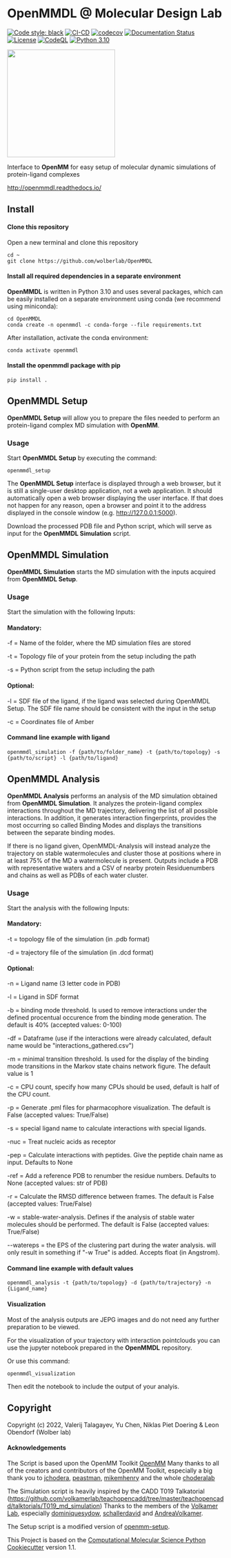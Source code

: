 OpenMMDL @ Molecular Design Lab
==============================
[//]: # (Badges)
[![Code style: black](https://img.shields.io/badge/code%20style-black-000000.svg)](https://github.com/psf/black)
[![CI-CD](https://github.com/wolberlab/OpenMMDL/actions/workflows/CI-CD.yml/badge.svg)](https://github.com/wolberlab/OpenMMDL/actions/workflows/CI-CD.yml)
[![codecov](https://codecov.io/gh/talagayev/OpenMMDL/graph/badge.svg?token=950HZ93CKS)](https://codecov.io/gh/talagayev/OpenMMDL)
[![Documentation Status](https://readthedocs.org/projects/openmmdl/badge/?version=latest)](https://openmmdl.readthedocs.io)
[![License](https://img.shields.io/badge/License-MIT-blue.svg)](https://opensource.org/licenses/MIT)
[![CodeQL](https://github.com/wolberlab/OpenMMDL/actions/workflows/codeql.yml/badge.svg)](https://github.com/wolberlab/OpenMMDL/actions/workflows/codeql.yml)
[![Python 3.10](https://img.shields.io/badge/python-3.10-blue.svg)](https://www.python.org/downloads/release/python-3100/)


<img src="https://github.com/wolberlab/OpenMMDL/blob/main/openmmdl/openmmdl_setup/static/OpenMMDL_logo_2.png" height="250">

Interface to **OpenMM** for easy setup of molecular dynamic simulations of
protein-ligand complexes

http://openmmdl.readthedocs.io/

## Install

#### Clone this repository

Open a new terminal and clone this repository

    cd ~
    git clone https://github.com/wolberlab/OpenMMDL

#### Install all required dependencies in a separate environment

**OpenMMDL** is written in Python 3.10 and uses several packages, which can
be easily installed on a separate environment using conda (we recommend
using miniconda):

    cd OpenMMDL
    conda create -n openmmdl -c conda-forge --file requirements.txt

After installation, activate the conda environment:

    conda activate openmmdl

#### Install the openmmdl package with pip

    pip install .

## OpenMMDL Setup

**OpenMMDL Setup** will allow you to prepare the files needed to perform an protein-ligand complex MD simulation with **OpenMM**.

### Usage

Start **OpenMMDL Setup** by executing the command:

    openmmdl_setup

The **OpenMMDL Setup** interface is displayed through a web browser, but it is still
a single-user desktop application, not a web application. It should
automatically open a web browser displaying the user interface. If that does not happen for any reason, open a browser and point it to
the address displayed in the console window (e.g. http://127.0.0.1:5000).

Download the processed PDB file and Python script, which will serve as input
for the **OpenMMDL Simulation** script.

## OpenMMDL Simulation

**OpenMMDL Simulation** starts the MD simulation with the inputs acquired
from **OpenMMDL Setup**.

### Usage

Start the simulation with the following Inputs:

#### Mandatory:
-f = Name of the folder, where the MD simulation files are stored

-t = Topology file of your protein from the setup including the path

-s = Python script from the setup including the path

#### Optional:
-l = SDF file of the ligand, if the ligand was selected during OpenMMDL
Setup. The SDF file name should be consistent with the input in the setup

-c = Coordinates file of Amber


#### Command line example with ligand

    openmmdl_simulation -f {path/to/folder_name} -t {path/to/topology} -s {path/to/script} -l {path/to/ligand}

## OpenMMDL Analysis

**OpenMMDL Analysis** performs an analysis of the MD simulation obtained from **OpenMMDL Simulation**.
It analyzes the protein-ligand complex interactions throughout the MD trajectory, delivering the list of
all possible interactions. In addition, it generates interaction fingerprints, provides the most occurring so called Binding Modes
and displays the transitions between the separate binding modes.

If there is no ligand given, OpenMMDL-Analysis will instead analyze the trajectory on stable watermolecules
and cluster those at positions where in at least 75% of the MD a watermolecule is present. Outputs include a PDB with representative waters
and a CSV of nearby protein Residuenumbers and chains as well as PDBs of each water cluster.


### Usage

Start the analysis with the following Inputs:

#### Mandatory:
-t = topology file of the simulation (in .pdb format)

-d = trajectory file of the simulation (in .dcd format)

#### Optional:
-n = Ligand name (3 letter code in PDB)

-l = Ligand in SDF format

-b = binding mode threshold. Is used to remove interactions under the defined procentual occurence from the binding mode generation. The default is 40% (accepted values: 0-100)

-df = Dataframe (use if the interactions were already calculated, default name would be "interactions_gathered.csv")

-m = minimal transition threshold. Is used for the display of the binding mode transitions in the Markov state chains network figure. The default value is 1

-c = CPU count, specify how many CPUs should be used, default is half of the CPU count.

-p = Generate .pml files for pharmacophore visualization. The default is False (accepted values: True/False)

-s = special ligand name to calculate interactions with special ligands.

-nuc = Treat nucleic acids as receptor

-pep = Calculate interactions with peptides. Give the peptide chain name as input. Defaults to None

-ref = Add a reference PDB to renumber the residue numbers. Defaults to None (accepted values: str of PDB)

-r = Calculate the RMSD difference between frames. The default is False (accepted values: True/False)

-w = stable-water-analysis. Defines if the analysis of stable water molecules should be performed. The default is False (accepted values: True/False)

--watereps = the EPS of the clustering part during the water analysis. will only result in something if "-w True" is added. Accepts float (in Angstrom).

#### Command line example with default values

    openmmdl_analysis -t {path/to/topology} -d {path/to/trajectory} -n {Ligand_name}


#### Visualization
Most of the analysis outputs are JEPG images and do not need any further preparation to be viewed.

For the visualization of your trajectory with interaction pointclouds you can use the jupyter notebook prepared in the **OpenMMDL** repository.

Or use this command:
```
openmmdl_visualization
```
Then edit the notebook to include the output of your analyis.
## Copyright
Copyright (c) 2022, Valerij Talagayev, Yu Chen,  Niklas Piet Doering & Leon Obendorf (Wolber lab)

#### Acknowledgements

The Script is based upon the OpenMM Toolkit [OpenMM](https://github.com/openmm)
Many thanks to all of the creators and contributors of the OpenMM Toolkit, especially a big thank you to [jchodera](https://github.com/jchodera), [peastman](https://github.com/peastman), [mikemhenry](https://github.com/mikemhenry) and the whole [choderalab](https://github.com/choderalab) 

The Simulation script is heavily inspired by the CADD T019 Talkatorial
(https://github.com/volkamerlab/teachopencadd/tree/master/teachopencadd/talktorials/T019_md_simulation)
Thanks to the members of the [Volkamer Lab](https://volkamerlab.org/),
especially [dominiquesydow](https://github.com/dominiquesydow/), [schallerdavid](https://github.com/schallerdavid) and [AndreaVolkamer](https://github.com/andreavolkamer).

The Setup script is a modified version of [openmm-setup](https://github.com/openmm/openmm-setup).
 
This Project is based on the 
[Computational Molecular Science Python Cookiecutter](https://github.com/molssi/cookiecutter-cms) version 1.1.
